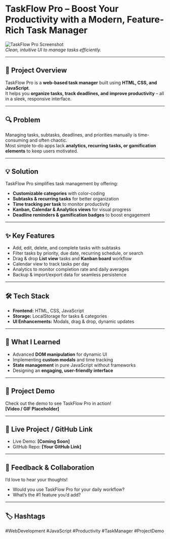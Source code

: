 # TaskFlow Pro – Boost Your Productivity with a Modern, Feature-Rich Task Manager

![TaskFlow Pro Screenshot](./assets/screenshot_placeholder.png)  
*Clean, intuitive UI to manage tasks efficiently.*

---

## 🚀 Project Overview
TaskFlow Pro is a **web-based task manager** built using **HTML, CSS, and JavaScript**.  
It helps you **organize tasks, track deadlines, and improve productivity** – all in a sleek, responsive interface.  

---

## 🔍 Problem
Managing tasks, subtasks, deadlines, and priorities manually is time-consuming and often chaotic.  
Most simple to-do apps lack **analytics, recurring tasks, or gamification elements** to keep users motivated.

---

## 💡 Solution
TaskFlow Pro simplifies task management by offering:  
- **Customizable categories** with color-coding  
- **Subtasks & recurring tasks** for better organization  
- **Time tracking per task** to monitor productivity  
- **Kanban, Calendar & Analytics views** for visual progress  
- **Deadline reminders & gamification badges** to boost engagement  

---

## ✨ Key Features
- Add, edit, delete, and complete tasks with subtasks  
- Filter tasks by priority, due date, recurring schedule, or search  
- Drag & drop **List view** tasks and **Kanban board** workflow  
- Calendar view to track tasks per day  
- Analytics to monitor completion rate and daily averages  
- Backup & import/export data for seamless persistence  

---

## 🛠️ Tech Stack
- **Frontend:** HTML, CSS, JavaScript  
- **Storage:** LocalStorage for tasks & categories  
- **UI Enhancements:** Modals, drag & drop, dynamic updates  

---

## 🎯 What I Learned
- Advanced **DOM manipulation** for dynamic UI  
- Implementing **custom modals** and time tracking  
- **State management** in pure JavaScript without frameworks  
- Designing an **engaging, user-friendly interface**  

---

## 🎥 Project Demo
Check out the demo to see TaskFlow Pro in action!  
**[Video / GIF Placeholder]**  

---

## 🔗 Live Project / GitHub Link
- Live Demo: **[Coming Soon]**  
- GitHub Repo: **[Your GitHub Link]**

---

## 💬 Feedback & Collaboration
I’d love to hear your thoughts!  
- Would you use TaskFlow Pro for your daily workflow?  
- What’s the #1 feature you’d add?  

---

## 🏷️ Hashtags
#WebDevelopment #JavaScript #Productivity #TaskManager #ProjectDemo
